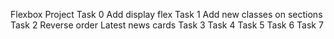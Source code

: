 Flexbox Project
Task 0 Add display flex
Task 1 Add new classes on sections
Task 2 Reverse order Latest news cards
Task 3
Task 4
Task 5
Task 6
Task 7